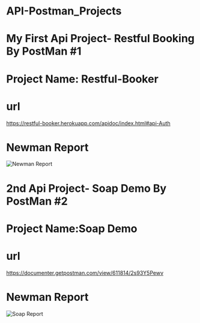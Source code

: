 # API-Postman_Projects

# My First Api Project- Restful Booking By PostMan #1

# Project Name: Restful-Booker

# url
https://restful-booker.herokuapp.com/apidoc/index.html#api-Auth

# Newman Report

![Newman Report](https://github.com/Aamrutraibagi/API-Postman_Projects/assets/120326509/4a1254a9-d68c-4b4a-99e5-24d63cc1b281)


# 2nd Api Project- Soap Demo By PostMan #2

# Project Name:Soap Demo

# url
https://documenter.getpostman.com/view/611814/2s93Y5Pewv

# Newman Report

![Soap Report](https://github.com/Aamrutraibagi/API-Postman_Projects/assets/120326509/a663e711-2470-4842-88c0-9ffe18519cee)
